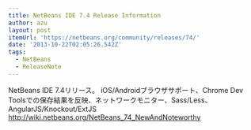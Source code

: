 ```yaml
---
title: NetBeans IDE 7.4 Release Information
author: azu
layout: post
itemUrl: 'https://netbeans.org/community/releases/74/'
date: '2013-10-22T02:05:26.542Z'
tags:
  - NetBeans
  - ReleaseNote
---
```

NetBeans IDE 7.4リリース。
iOS/Androidブラウザサポート、Chrome Dev Toolsでの保存結果を反映、ネットワークモニター、Sass/Less、AngularJS/Knockout/ExtJS
http://wiki.netbeans.org/NetBeans_74_NewAndNoteworthy
